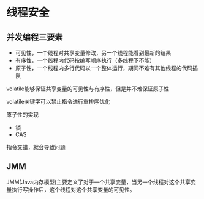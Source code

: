 # 线程安全



## 并发编程三要素

- 可见性，一个线程对共享变量修改，另一个线程能看到最新的结果
- 有序性，一个线程内代码按编写顺序执行（多线程下不能）
- 原子性，一个线程内多行代码以一个整体运行，期间不难有其他线程的代码插队



volatile能够保证共享变量的可见性与有序性，但是并不难保证原子性

volatile关键字可以禁止指令进行重排序优化

原子性的实现

- 锁
- CAS



指令交错，就会导致问题



## JMM

JMM(Java内存模型)主要定义了对于一个共享变量，当另一个线程对这个共享变量执行写操作后，这个线程对这个共享变量的可见性。

